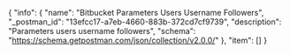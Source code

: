 {
  "info": {
    "name": "Bitbucket Parameters Users Username Followers",
    "_postman_id": "13efcc17-a7eb-4660-883b-372cd7cf9739",
    "description": "Parameters users username followers",
    "schema": "https://schema.getpostman.com/json/collection/v2.0.0/"
  },
  "item": []
}